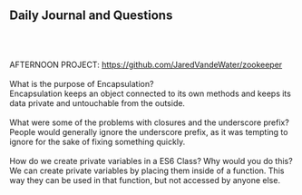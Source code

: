 <br>

## Daily Journal and Questions
<br>
<br>

AFTERNOON PROJECT: https://github.com/JaredVandeWater/zookeeper
<br>
<br>
What is the purpose of Encapsulation?
<br>
Encapsulation keeps an object connected to its own methods and keeps its data private and untouchable from the outside.
<br>
<br>
What were some of the problems with closures and the underscore prefix?
<br>
People would generally ignore the underscore prefix, as it was tempting to ignore for the sake of fixing something quickly.
<br>
<br>
How do we create private variables in a ES6 Class? Why would you do this?
<br>
We can create private variables by placing them inside of a function. This way they can be used in that function, but not accessed by anyone else. 